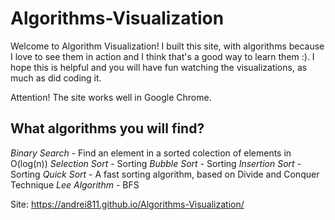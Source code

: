 # Algorithms-Visualization

Welcome to Algorithm Visualization! I built this site, with algorithms because I love to see them in action and I think that's a good way to learn them :). I hope this is helpful and you will have fun watching the visualizations, as much as did coding it.

Attention! The site works well in Google Chrome.

## What algorithms you will find?
_Binary Search_ - Find an element in a sorted colection of elements in O(log(n))
_Selection Sort_ - Sorting 
_Bubble Sort_ - Sorting 
_Insertion Sort_ - Sorting
_Quick Sort_ - A fast sorting algorithm, based on Divide and Conquer Technique
_Lee Algorithm_ - BFS 


Site: https://andrei811.github.io/Algorithms-Visualization/
 
